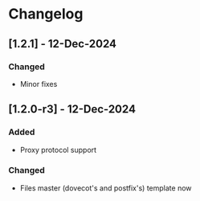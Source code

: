 # Changelog

## [1.2.1] - 12-Dec-2024
### Changed
- Minor fixes

## [1.2.0-r3] - 12-Dec-2024
### Added
- Proxy protocol support
### Changed
- Files master (dovecot's and postfix's) template now 